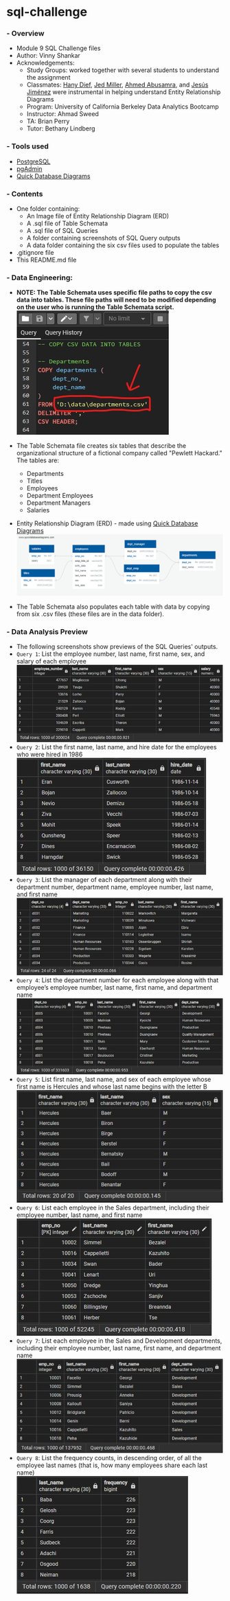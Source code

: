 # sql-challenge
### - Overview
- Module 9 SQL Challenge files
- Author: Vinny Shankar
- Acknowledgements:
    - Study Groups: worked together with several students to understand the assignment
    - Classmates: [Hany Dief](https://github.com/hanydief), [Jed Miller](https://github.com/Jed-Miller), [Ahmed Abusamra](https://github.com/AbousamraEd), and [Jesús Jiménez](https://github.com/JesusJimenez3318) were instrumental in helping understand Entity Relationship Diagrams
    - Program: University of California Berkeley Data Analytics Bootcamp
    - Instructor: Ahmad Sweed
    - TA: Brian Perry
    - Tutor: Bethany Lindberg
### - Tools used
- [PostgreSQL](https://www.postgresql.org/)
- [pgAdmin](https://www.pgadmin.org/)
- [Quick Database Diagrams](https://www.quickdatabasediagrams.com/)
### - Contents
- One folder containing:
    * An Image file of Entity Relationship Diagram (ERD)
    * A .sql file of Table Schemata
    * A .sql file of SQL Queries
    * A folder containing screenshots of SQL Query outputs
    * A data folder containing the six csv files used to populate the tables
- .gitignore file
- This README.md file
### - Data Engineering:
- **NOTE: The Table Schemata uses specific file paths to copy the csv data into tables. These file paths will need to be modified depending on the user who is running the Table Schemata script.**         
![image](EmployeeSQL/query_ouput_images/copy_example.jpg "Query 1")

- The Table Schemata file creates six tables that describe the organizational structure of a fictional company called "Pewlett Hackard." The tables are:
    * Departments
    * Titles
    * Employees
    * Department Employees
    * Department Managers
    * Salaries
- Entity Relationship Diagram (ERD) - made using [Quick Database Diagrams](https://www.quickdatabasediagrams.com/)
![ERD](EmployeeSQL/entity_relationship_diagram.png "EmployeeSQL ERD CHART")
- The Table Schemata also populates each table with data by copying from six .csv files (these files are in the data folder).
### - Data Analysis Preview
- The following screenshots show previews of the SQL Queries' outputs.
- `Query 1`: List the employee number, last name, first name, sex, and salary of each employee          
![image](EmployeeSQL/query_ouput_images/query_01.jpg "Query 1")
- `Query 2`: List the first name, last name, and hire date for the employees who were hired in 1986         
![image](EmployeeSQL/query_ouput_images/query_02.jpg "Query 2")
- `Query 3`: List the manager of each department along with their department number, department name, employee number, last name, and first name            
![image](EmployeeSQL/query_ouput_images/query_03.jpg "Query 3")
- `Query 4`: List the department number for each employee along with that employee’s employee number, last name, first name, and department name            
![image](EmployeeSQL/query_ouput_images/query_04.jpg "Query 4")
- `Query 5`: List first name, last name, and sex of each employee whose first name is Hercules and whose last name begins with the letter B         
![image](EmployeeSQL/query_ouput_images/query_05.jpg "Query 5")
- `Query 6`: List each employee in the Sales department, including their employee number, last name, and first name         
![image](EmployeeSQL/query_ouput_images/query_06.jpg "Query 6")
- `Query 7`: List each employee in the Sales and Development departments, including their employee number, last name, first name, and department name           
![image](EmployeeSQL/query_ouput_images/query_07.jpg "Query 7")
- `Query 8`: List the frequency counts, in descending order, of all the employee last names (that is, how many employees share each last name)          
![image](EmployeeSQL/query_ouput_images/query_08.jpg "Query 8")